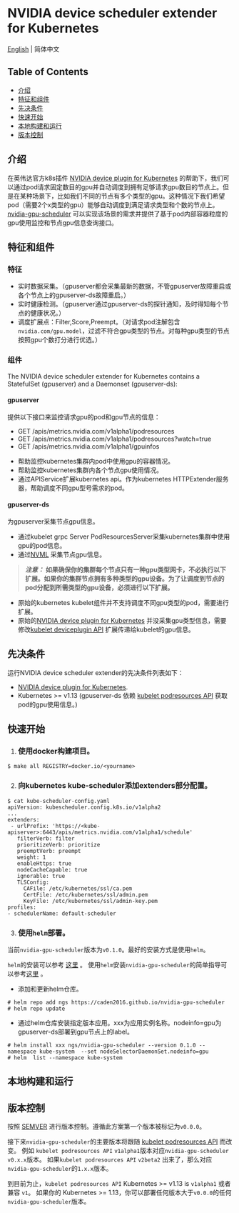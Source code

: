 # NVIDIA device scheduler extender for Kubernetes
[English](./README.md) | 简体中文
## Table of Contents

- [介绍](#介绍)
- [特征和组件](#特征和组件)
- [先决条件](#先决条件)
- [快速开始](#快速开始)
- [本地构建和运行](#本地构建和运行)
- [版本控制](#版本控制)


## 介绍

在英伟达官方k8s插件 [NVIDIA device plugin for Kubernetes](https://github.com/NVIDIA/k8s-device-plugin#readme) 的帮助下，我们可以通过pod请求固定数目的gpu并自动调度到拥有足够请求gpu数目的节点上。但是在某种场景下，比如我们不同的节点有多个类型的gpu。这种情况下我们希望pod（需要2个x类型的gpu）能够自动调度到满足请求类型和个数的节点上。[nvidia-gpu-scheduler](https://github.com/caden2016/nvidia-gpu-scheduler/blob/master/README.md) 可以实现该场景的需求并提供了基于pod内部容器粒度的gpu使用监控和节点gpu信息查询接口。

## 特征和组件
### 特征
- 实时数据采集。（gpuserver都会采集最新的数据，不管gpuserver故障重启或各个节点上的gpuserver-ds故障重启。）
- 实时健康检测。（gpuserver通过gpuserver-ds的探针通知，及时得知每个节点的健康状况。）
- 调度扩展点：Filter,Score,Preempt。（对请求pod注解包含 `nvidia.com/gpu.model`，过滤不符合gpu类型的节点。对每种gpu类型的节点按照gpu个数打分进行优选。）
### 组件
The NVIDIA device scheduler extender for Kubernetes contains a StatefulSet (gpuserver) and a Daemonset (gpuserver-ds):
#### gpuserver
提供以下接口来监控请求gpu的pod和gpu节点的信息：
* GET /apis/metrics.nvidia.com/v1alpha1/podresources
* GET /apis/metrics.nvidia.com/v1alpha1/podresources?watch=true
* GET /apis/metrics.nvidia.com/v1alpha1/gpuinfos

- 帮助监控kubernetes集群内pod中使用gpu的容器情况。
- 帮助监控kubernetes集群内各个节点gpu使用情况。
- 通过APIService扩展kubernetes api。作为kubernetes HTTPExtender服务器，帮助调度不同gpu型号需求的pod。

#### gpuserver-ds
为gpuserver采集节点gpu信息。
- 通过kubelet grpc Server PodResourcesServer采集kubernetes集群中使用gpu的pod信息。
- 通过[NVML](https://github.com/NVIDIA/go-nvml/blob/master/README.md) 采集节点gpu信息。

> **_注意：_** **如果确保你的集群每个节点只有一种gpu类型网卡，不必执行以下扩展。如果你的集群节点拥有多种类型的gpu设备。为了让调度到节点的pod分配到所需类型的gpu设备，必须进行以下扩展。**
- 原始的kubernetes kubelet组件并不支持调度不同gpu类型的pod，需要进行扩展。
- 原始的[NVIDIA device plugin for Kubernetes](https://github.com/NVIDIA/k8s-device-plugin#readme) 并没采集gpu类型信息，需要修改[kubelet deviceplugin API](https://github.com/kubernetes/kubelet/blob/master/pkg/apis/deviceplugin/v1beta1/api.proto) 扩展传递给kubelet的gpu信息。

## 先决条件

运行NVIDIA device scheduler extender的先决条件列表如下：
* [NVIDIA device plugin for Kubernetes](https://github.com/NVIDIA/k8s-device-plugin#readme).
* Kubernetes >= v1.13 (gpuserver-ds 依赖 [kubelet podresources API](https://github.com/kubernetes/kubelet/blob/master/pkg/apis/podresources/v1alpha1/api.proto) 获取pod的gpu使用信息。)

## 快速开始
1. ### 使用docker构建项目。
```shell
$ make all REGISTRY=docker.io/<yourname>
```
2. ### 向kubernetes kube-scheduler添加extenders部分配置。
 ```shell
$ cat kube-scheduler-config.yaml
apiVersion: kubescheduler.config.k8s.io/v1alpha2
...
extenders:
  - urlPrefix: 'https://<kube-apiserver>:6443/apis/metrics.nvidia.com/v1alpha1/schedule'
    filterVerb: filter
    prioritizeVerb: prioritize
    preemptVerb: preempt
    weight: 1
    enableHttps: true
    nodeCacheCapable: true
    ignorable: true
    TLSConfig:
      CAFile: /etc/kubernetes/ssl/ca.pem
      CertFile: /etc/kubernetes/ssl/admin.pem
      KeyFile: /etc/kubernetes/ssl/admin-key.pem
profiles:
- schedulerName: default-scheduler
```
3. ### 使用`helm`部署。
当前`nvidia-gpu-scheduler`版本为`v0.1.0`。最好的安装方式是使用`helm`。

`helm`的安装可以参考 [这里](https://helm.sh/docs/intro/install/) 。
使用`helm`安装`nvidia-gpu-scheduler`的简单指导可以参考[这里](https://caden2016.github.io/nvidia-gpu-scheduler) 。

* 添加和更新helm仓库。
```shell
# helm repo add ngs https://caden2016.github.io/nvidia-gpu-scheduler
# helm repo update
```
* 通过helm仓库安装指定版本应用。xxx为应用实例名称。nodeinfo=gpu为gpuserver-ds部署到gpu节点上的label。
```shell
# helm install xxx ngs/nvidia-gpu-scheduler --version 0.1.0 --namespace kube-system  --set nodeSelectorDaemonSet.nodeinfo=gpu
# helm  list --namespace kube-system
```
## 本地构建和运行

## 版本控制
按照 [SEMVER](https://semver.org/) 进行版本控制。遵循此方案第一个版本被标记为`v0.0.0`。

接下来`nvidia-gpu-scheduler`的主要版本将跟随 [kubelet podresources API](https://github.com/kubernetes/kubelet/blob/master/pkg/apis/podresources/v1alpha1/api.proto) 而改变。
例如 `kubelet podresources API` `v1alpha1`版本对应`nvidia-gpu-scheduler` `v0.x.x`版本。
如果`kubelet podresources API` `v2beta2` 出来了，那么对应`nvidia-gpu-scheduler`的`1.x.x`版本。

到目前为止，`kubelet podresources API` Kubernetes >= v1.13 is `v1alpha1` 或者兼容 `v1`。
如果你的 Kubernetes >= 1.13，你可以部署任何版本大于`v0.0.0`的任何`nvidia-gpu-scheduler`版本。